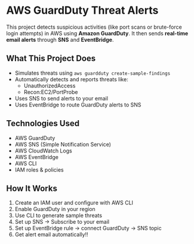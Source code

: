 #  AWS GuardDuty Threat Alerts

This project detects suspicious activities (like port scans or brute-force login attempts) in AWS using **Amazon GuardDuty**. It then sends **real-time email alerts** through **SNS** and **EventBridge**.

## What This Project Does

- Simulates threats using `aws guardduty create-sample-findings`
- Automatically detects and reports threats like:
  - UnauthorizedAccess
  - Recon:EC2/PortProbe
- Uses SNS to send alerts to your email
- Uses EventBridge to route GuardDuty alerts to SNS

## Technologies Used

- AWS GuardDuty
- AWS SNS (Simple Notification Service)
- AWS CloudWatch Logs
- AWS EventBridge
- AWS CLI
- IAM roles & policies

##  How It Works

1. Create an IAM user and configure with AWS CLI
2. Enable GuardDuty in your region
3. Use CLI to generate sample threats
4. Set up SNS → Subscribe to your email
5. Set up EventBridge rule → connect GuardDuty → SNS topic
6. Get alert email automatically!!



